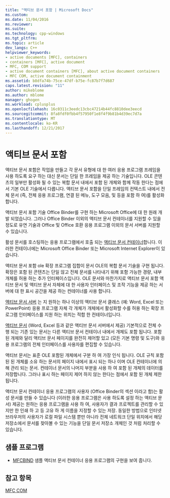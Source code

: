 ```yaml
---
title: "액티브 문서 포함 | Microsoft Docs"
ms.custom: 
ms.date: 11/04/2016
ms.reviewer: 
ms.suite: 
ms.technology: cpp-windows
ms.tgt_pltfrm: 
ms.topic: article
dev_langs: C++
helpviewer_keywords:
- active documents [MFC], containers
- containers [MFC], active document
- MFC, COM support
- active document containers [MFC], about active document containers
- MFC COM, active document containment
ms.assetid: b8dfa74b-75ce-47df-b75e-fc87b7f7d687
caps.latest.revision: "11"
author: mikeblome
ms.author: mblome
manager: ghogen
ms.workload: cplusplus
ms.openlocfilehash: 16c0311c3eedc13cbc47214b44fc8810dee3eecd
ms.sourcegitcommit: 8fa8fdf0fbb4f57950f1e8f4f9b81b4d39ec7d7a
ms.translationtype: MT
ms.contentlocale: ko-KR
ms.lasthandoff: 12/21/2017
---
```

# <a name="active-document-containment"></a>액티브 문서 포함
액티브 문서 포함은 작업을 만들고 각 문서 유형에 대 한 여러 응용 프로그램 프레임을 사용 하도록 요구 하는 대신 문서는 단일 한 프레임을 제공 하는 기술입니다. OLE 콘텐츠의 일부만 활성화 될 수 있는 복합 문서 내에서 포함 된 개체와 함께 작동 한다는 점에서 기본 OLE 기술에서 다릅니다. 액티브 문서 포함을 단일 프레임의 컨텍스트 내에서 전체 문서 (즉, 전체 응용 프로그램, 연결 된 메뉴, 도구 모음, 및 등을 포함 하 여)를 활성화 합니다.  
  
 액티브 문서 포함 기술 Office Binder를 구현 하는 Microsoft Office에 대 한 원래 개발 되었습니다. 그러나 Office Binder 이외의 액티브 문서 컨테이너를 지원할 수 있을 정도로 유연 기술과 Office 및 Office 호환 응용 프로그램 이외의 문서 서버를 지원할 수 있습니다.  
  
 활성 문서를 호스팅하는 응용 프로그램에서 호출 되는 [액티브 문서 컨테이너](../mfc/active-document-containers.md)합니다. 이러한 컨테이너에는 Microsoft Office Binder 또는 Microsoft Internet Explorer이 있습니다.  
  
 액티브 문서 포함 ole 확장 프로그램 집합이 문서 OLE의 복합 문서 기술을 구현 됩니다. 확장은 포함 된 콘텐츠는 단일 않고 전체 문서를 나타내기 위해 포함 가능한 경량, 내부 개체를 허용 하는 추가 인터페이스입니다. OLE 문서와 마찬가지로 액티브 문서 포함 액티브 문서 및 액티브 문서 자체에 대 한 사용자 인터페이스 및 조작 기능을 제공 하는 서버에 대 한 표시 공간을 제공 하는 컨테이너를 사용 합니다.  
  
 [액티브 문서 서버](../mfc/active-document-servers.md) 는 지 원하는 하나 이상의 액티브 문서 클래스 (예: Word, Excel 또는 PowerPoint) 응용 프로그램 자체 각 개체가 개체에서 활성화할 수를 허용 하는 확장 프로그램 인터페이스를 지원 하는 위치는 적합 한 컨테이너입니다.  
  
 [액티브 문서](../mfc/active-documents.md) (Word, Excel 등과 같은 액티브 문서 서버에서 제공) 기본적으로 전체 수행 되는 기존 있는 문서는 다른 액티브 문서 컨테이너 내에서 개체도 포함 됩니다. 포함 된 개체와 달리 액티브 문서 페이지를 완전히 제어할 있고 (모든 기본 명령 및 도구)와 응용 프로그램의 전체 인터페이스를 사용자를 편집할 수 있습니다.  
  
 액티브 문서는 표준 OLE 포함된 개체에서 구분 하 여 가장 인식 됩니다. OLE 규칙 포함된 된 개체를 소유 하는 문서의 페이지 내에서 표시 되는 하나 이며 OLE 컨테이너에 의해 관리 되는 문서. 컨테이너 문서의 나머지 부분을 사용 하 여 포함 된 개체의 데이터를 저장합니다. 그러나 표시 하는 페이지 제어 하지 않는 한다는 점에서 포함 된 개체 제한 됩니다.  
  
 액티브 문서 컨테이너 응용 프로그램의 사용자 (Office Binder의 섹션 이라고 함)는 활성 문서를 만들 수 있습니다 (이러한 응용 프로그램은 사용 하도록 설정 하는 액티브 문서) 제공는 원하는 응용 프로그램을 사용 하 여, 사용자가 결과 프로젝트를 관리할 수 있지만 한 인쇄 하 고 등 고유 하 게 이름을 지정할 수 있는 저장. 동일한 방법으로 인터넷 브라우저의 사용자가 로컬 파일 시스템 뿐만 아니라 전체 네트워크 단일 위치에서 해당 저장소에서 문서를 찾아볼 수 있는 기능을 단일 문서 저장소 개체인 것 처럼 처리할 수 있습니다.  
  
## <a name="sample-programs"></a>샘플 프로그램  
  
-   [MFCBIND](../visual-cpp-samples.md) 샘플 액티브 문서 컨테이너 응용 프로그램의 구현을 보여 줍니다.  
  
## <a name="see-also"></a>참고 항목  
 [MFC COM](../mfc/mfc-com.md)

